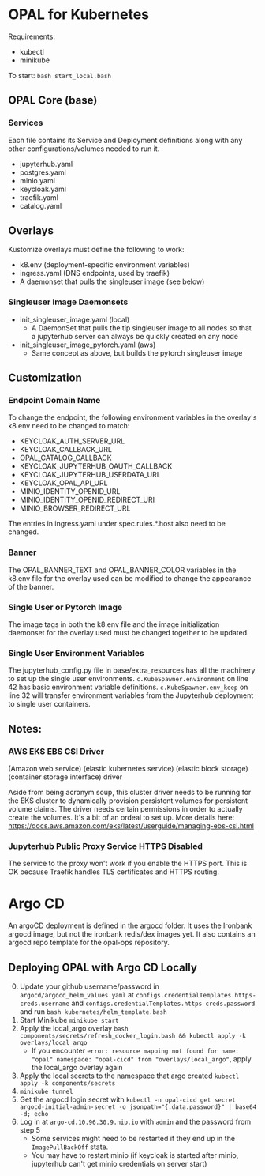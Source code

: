 # OPAL for Kubernetes

Requirements:
- kubectl
- minikube

To start: `bash start_local.bash`

## OPAL Core (base)

### Services

Each file contains its Service and Deployment definitions along with any other configurations/volumes needed to run it.

- jupyterhub.yaml
- postgres.yaml
- minio.yaml
- keycloak.yaml
- traefik.yaml
- catalog.yaml

## Overlays

Kustomize overlays must define the following to work:
- k8.env (deployment-specific environment variables)
- ingress.yaml (DNS endpoints, used by traefik)
- A daemonset that pulls the singleuser image (see below)

### Singleuser Image Daemonsets

- init_singleuser_image.yaml (local)
    - A DaemonSet that pulls the tip singleuser image to all nodes so that a jupyterhub server can always be quickly created on any node
- init_singleuser_image_pytorch.yaml (aws)
    - Same concept as above, but builds the pytorch singleuser image

## Customization

### Endpoint Domain Name

To change the endpoint, the following environment variables in the overlay's k8.env need to be changed to match:
- KEYCLOAK_AUTH_SERVER_URL
- KEYCLOAK_CALLBACK_URL
- OPAL_CATALOG_CALLBACK
- KEYCLOAK_JUPYTERHUB_OAUTH_CALLBACK
- KEYCLOAK_JUPYTERHUB_USERDATA_URL
- KEYCLOAK_OPAL_API_URL
- MINIO_IDENTITY_OPENID_URL
- MINIO_IDENTITY_OPENID_REDIRECT_URI
- MINIO_BROWSER_REDIRECT_URL

The entries in ingress.yaml under spec.rules.*.host also need to be changed.

### Banner

The OPAL_BANNER_TEXT and OPAL_BANNER_COLOR variables in the k8.env file for the overlay used can be modified to change the appearance of the banner.

### Single User or Pytorch Image

The image tags in both the k8.env file and the image initialization daemonset for the overlay used must be changed together to be updated.

### Single User Environment Variables

The jupyterhub_config.py file in base/extra_resources has all the machinery to set up the single user environments. `c.KubeSpawner.environment` on line 42 has basic environment variable definitions. `c.KubeSpawner.env_keep` on line 32 will transfer environment variables from the Jupyterhub deployment to single user containers.

## Notes:   

### AWS EKS EBS CSI Driver

(Amazon web service) (elastic kubernetes service) (elastic block storage) (container storage interface) driver

Aside from being acronym soup, this cluster driver needs to be running for the EKS cluster to dynamically provision persistent volumes for persistent volume claims. The driver needs certain permissions in order to actually create the volumes. It's a bit of an ordeal to set up. More details here: https://docs.aws.amazon.com/eks/latest/userguide/managing-ebs-csi.html

### Jupyterhub Public Proxy Service HTTPS Disabled

The service to the proxy won't work if you enable the HTTPS port. This is OK because Traefik handles TLS certificates and HTTPS routing.

# Argo CD

An argoCD deployment is defined in the argocd folder. It uses the Ironbank argocd image, but not the ironbank redis/dex images yet. It also contains an argocd repo template for the opal-ops repository.

## Deploying OPAL with Argo CD Locally

0. Update your github username/password in `argocd/argocd_helm_values.yaml` at `configs.credentialTemplates.https-creds.username` and `configs.credentialTemplates.https-creds.password` and run `bash kubernetes/helm_template.bash`
1. Start Minikube `minikube start`
2. Apply the local_argo overlay `bash components/secrets/refresh_docker_login.bash && kubectl apply -k overlays/local_argo`
    * If you encounter `error: resource mapping not found for name: "opal" namespace: "opal-cicd" from "overlays/local_argo"`, apply the local_argo overlay again
3. Apply the local secrets to the namespace that argo created `kubectl apply -k components/secrets`
4. `minikube tunnel`
5. Get the argocd login secret with `kubectl -n opal-cicd get secret argocd-initial-admin-secret -o jsonpath="{.data.password}" | base64 -d; echo`
6. Log in at `argo-cd.10.96.30.9.nip.io` with `admin` and the password from step 5
    * Some services might need to be restarted if they end up in the `ImagePullBackOff` state.
    * You may have to restart minio (if keycloak is started after minio, jupyterhub can't get minio credentials on server start)